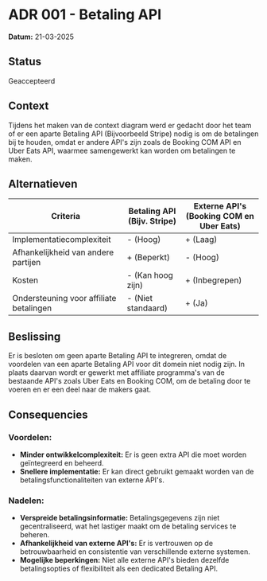 # ADR 001 - Betaling API

**Datum:** 21-03-2025

## Status

Geaccepteerd

## Context

Tijdens het maken van de context diagram werd er gedacht door het team of er een aparte Betaling API (Bijvoorbeeld Stripe) nodig is om de betalingen bij te houden, omdat er andere API's zijn zoals de Booking COM API en Uber Eats API, waarmee samengewerkt kan worden om betalingen te maken.

## Alternatieven

| Criteria                                | Betaling API (Bijv. Stripe) | Externe API's (Booking COM en Uber Eats) |
| --------------------------------------- | --------------------------- | ---------------------------------------- |
| Implementatiecomplexiteit               | - (Hoog)                    | + (Laag)                                 |
| Afhankelijkheid van andere partijen     | + (Beperkt)                 | - (Hoog)                                 |
| Kosten                                  | - (Kan hoog zijn)           | + (Inbegrepen)                           |
| Ondersteuning voor affiliate betalingen | - (Niet standaard)          | + (Ja)                                   |

## Beslissing

Er is besloten om geen aparte Betaling API te integreren, omdat de voordelen van een aparte Betaling API voor dit domein niet nodig zijn. In plaats daarvan wordt er gewerkt met affiliate programma's van de bestaande API's zoals Uber Eats en Booking COM, om de betaling door te voeren en er een deel naar de makers gaat.

## Consequencies

### Voordelen:

- **Minder ontwikkelcomplexiteit:** Er is geen extra API die moet worden geïntegreerd en beheerd.
- **Snellere implementatie:** Er kan direct gebruikt gemaakt worden van de betalingsfunctionaliteiten van externe API's.

### Nadelen:

- **Verspreide betalingsinformatie:** Betalingsgegevens zijn niet gecentraliseerd, wat het lastiger maakt om de betaling services te beheren.
- **Afhankelijkheid van externe API's:** Er is vertrouwen op de betrouwbaarheid en consistentie van verschillende externe systemen.
- **Mogelijke beperkingen:** Niet alle externe API's bieden dezelfde betalingsopties of flexibiliteit als een dedicated Betaling API.
